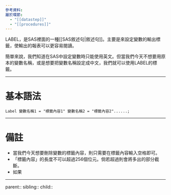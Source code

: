 ```yaml
---
參考資料: 
屬於環節:
  - "[[datastep]]"
  - "[[procedures]]"
---
```

LABEL，是SAS裡面的一種[[SAS敘述句|敘述句]]。主要是來設定變數的輸出標籤，使輸出的報表可以更容易閱讀。

簡單來說，我們知道在SAS中設定變數時只能使用英文。但當我們今天不想要用原本的變數名稱，或是想要把變數名稱設定成中文，我們就可以使用LABEL的標籤。
- - -
# 基本語法
```SAS
Label 變數名稱1 = "標籤內容1" 變數名稱2 = "標籤內容2"......;
```
- - -
# 備註
- 當我們今天想要刪除變數的標籤內容，則只需要在標籤內容輸入空格即可。
- 「標籤內容」的長度不可以超過256個位元。倘若超過則會將多出的部分截斷。
- 如果
- - -
parent::
sibling::
child::